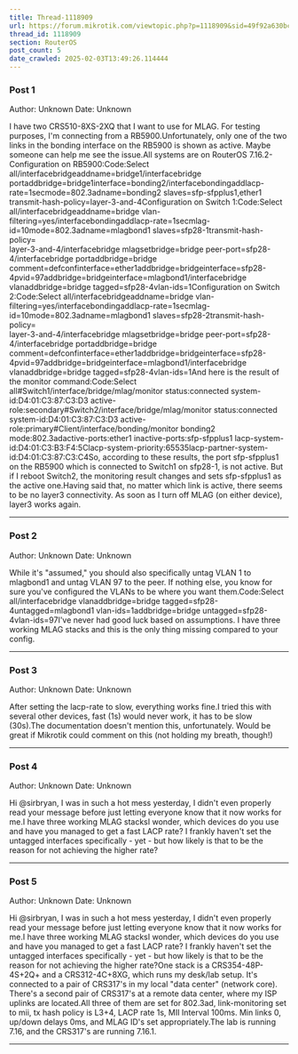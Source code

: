 ```yaml
---
title: Thread-1118909
url: https://forum.mikrotik.com/viewtopic.php?p=1118909&sid=49f92a630bc7970d8ca50523be880e8f#p1118909
thread_id: 1118909
section: RouterOS
post_count: 5
date_crawled: 2025-02-03T13:49:26.114444
---
```


### Post 1
Author: Unknown
Date: Unknown

I have two CRS510-8XS-2XQ that I want to use for MLAG. For testing purposes, I'm connecting from a RB5900.Unfortunately, only one of the two links in the bonding interface on the RB5900 is shown as active. Maybe someone can help me see the issue.All systems are on RouterOS 7.16.2-Configuration on RB5900:Code:Select all/interfacebridgeaddname=bridge1/interfacebridge portaddbridge=bridge1interface=bonding2/interfacebondingaddlacp-rate=1secmode=802.3adname=bonding2 slaves=sfp-sfpplus1,ether1 \
    transmit-hash-policy=layer-3-and-4Configuration on Switch 1:Code:Select all/interfacebridgeaddname=bridge vlan-filtering=yes/interfacebondingaddlacp-rate=1secmlag-id=10mode=802.3adname=mlagbond1 slaves=sfp28-1transmit-hash-policy=\
    layer-3-and-4/interfacebridge mlagsetbridge=bridge peer-port=sfp28-4/interfacebridge portaddbridge=bridge comment=defconfinterface=ether1addbridge=bridgeinterface=sfp28-4pvid=97addbridge=bridgeinterface=mlagbond1/interfacebridge vlanaddbridge=bridge tagged=sfp28-4vlan-ids=1Configuration on Switch 2:Code:Select all/interfacebridgeaddname=bridge vlan-filtering=yes/interfacebondingaddlacp-rate=1secmlag-id=10mode=802.3adname=mlagbond1 slaves=sfp28-2transmit-hash-policy=\
    layer-3-and-4/interfacebridge mlagsetbridge=bridge peer-port=sfp28-4/interfacebridge portaddbridge=bridge comment=defconfinterface=ether1addbridge=bridgeinterface=sfp28-4pvid=97addbridge=bridgeinterface=mlagbond1/interfacebridge vlanaddbridge=bridge tagged=sfp28-4vlan-ids=1And here is the result of the monitor command:Code:Select all#Switch1/interface/bridge/mlag/monitor 
  status:connected
  system-id:D4:01:C3:87:C3:D3
  active-role:secondary#Switch2/interface/bridge/mlag/monitor 
  status:connected
  system-id:D4:01:C3:87:C3:D3
  active-role:primary#Client/interface/bonding/monitor bonding2
                    mode:802.3adactive-ports:ether1
          inactive-ports:sfp-sfpplus1
          lacp-system-id:D4:01:C3:B3:F4:5Clacp-system-priority:65535lacp-partner-system-id:D4:01:C3:87:C3:C4So, according to these results, the port sfp-sfpplus1 on the RB5900 which is connected to Switch1 on sfp28-1, is not active. But if I reboot Switch2, the monitoring result changes and sets sfp-sfpplus1 as the active one.Having said that, no matter which link is active, there seems to be no layer3 connectivity. As soon as I turn off MLAG (on either device), layer3 works again.

---
### Post 2
Author: Unknown
Date: Unknown

While it's "assumed," you should also specifically untag VLAN 1 to mlagbond1 and untag VLAN 97 to the peer.  If nothing else, you know for sure you've configured the VLANs to be where you want them.Code:Select all/interfacebridge vlanaddbridge=bridge tagged=sfp28-4untagged=mlagbond1 vlan-ids=1addbridge=bridge untagged=sfp28-4vlan-ids=97I've never had good luck based on assumptions.  I have three working MLAG stacks and this is the only thing missing compared to your config.

---
### Post 3
Author: Unknown
Date: Unknown

After setting the lacp-rate to slow, everything works fine.I tried this with several other devices, fast (1s) would never work, it has to be slow (30s).The documentation doesn't mention this, unfortunately. Would be great if Mikrotik could comment on this (not holding my breath, though!)

---
### Post 4
Author: Unknown
Date: Unknown

Hi @sirbryan, I was in such a hot mess yesterday, I didn't even properly read your message before just letting everyone know that it now works for me.I have three working MLAG stacksI wonder, which devices do you use and have you managed to get a fast LACP rate? I frankly haven't set the untagged interfaces specifically - yet - but how likely is that to be the reason for not achieving the higher rate?

---
### Post 5
Author: Unknown
Date: Unknown

Hi @sirbryan, I was in such a hot mess yesterday, I didn't even properly read your message before just letting everyone know that it now works for me.I have three working MLAG stacksI wonder, which devices do you use and have you managed to get a fast LACP rate? I frankly haven't set the untagged interfaces specifically - yet - but how likely is that to be the reason for not achieving the higher rate?One stack is a CRS354-48P-4S+2Q+ and a CRS312-4C+8XG, which runs my desk/lab setup.  It's connected to a pair of CRS317's in my local "data center" (network core).  There's a second pair of CRS317's at a remote data center, where my ISP uplinks are located.All three of them are set for 802.3ad, link-monitoring set to mii, tx hash policy is L3+4, LACP rate 1s, MII Interval 100ms. Min links 0, up/down delays 0ms, and MLAG ID's set appropriately.The lab is running 7.16, and the CRS317's are running 7.16.1.

---

